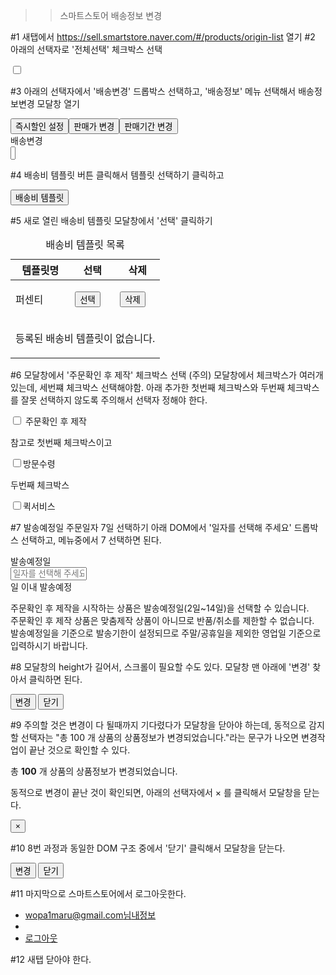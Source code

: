 >> 스마트스토어 배송정보 변경

#1 새탭에서 https://sell.smartstore.naver.com/#/products/origin-list  열기
#2 아래의 선택자로 '전체선택' 체크박스 선택
<div class="seller-input ag-header-cell-label"><label><input type="checkbox" class="ag-selection-checkbox" data-nclicks-code="itg.allcheck" wfd-id="id57"><span class="ag-header-cell-text"></span></label></div>

#3 아래의 선택자에서 '배송변경' 드롭박스 선택하고, '배송정보' 메뉴 선택해서 배송정보변경 모달창 열기

<div class="form-group btn-group-sm" ng-if="vm.app === 'CENTER'"><!----><button type="button" class="btn btn-default" ng-repeat="productBulkUpdateDisplayType in vm.config.ProductBulkUpdateButtonDisplayTypes" ng-click="vm.func.openBulkUpdateModal(productBulkUpdateDisplayType.name)" data-nclicks-code="itl.discount">즉시할인 설정 <!----></button><!----><button type="button" class="btn btn-default" ng-repeat="productBulkUpdateDisplayType in vm.config.ProductBulkUpdateButtonDisplayTypes" ng-click="vm.func.openBulkUpdateModal(productBulkUpdateDisplayType.name)" data-nclicks-code="itl.price">판매가 변경 <!----></button><!----><button type="button" class="btn btn-default" ng-repeat="productBulkUpdateDisplayType in vm.config.ProductBulkUpdateButtonDisplayTypes" ng-click="vm.func.openBulkUpdateModal(productBulkUpdateDisplayType.name)" data-nclicks-code="itl.period">판매기간 변경 <!----></button><!----> <div class="selectize-control ng-pristine ng-untouched ng-valid single"><div class="selectize-input items full has-options has-items ng-valid ng-pristine"><div data-value="" class="item">배송변경</div><input type="text" autocomplete="off" tabindex="0" readonly="" style="width: 4px;" wfd-id="id54"></div><div class="selectize-dropdown single ng-pristine ng-untouched ng-valid" style="display: none;"><div class="selectize-dropdown-content"><div data-value="" data-selectable="" class="option selected active">배송변경</div><div data-value="DELIVERY" data-selectable="" class="option">배송정보</div></div></div></div><select selectize="" config="::vm.config.BulkUpdateSelectizeConfig" options="::vm.config.ProductDeliveryBulkUpdateDisplayTypes" ng-model="vm.bulkUpdateAction.productDeliveryBulkUpdateDisplayType" class="ng-pristine ng-untouched ng-valid selectized ng-valid-required ng-empty" tabindex="-1" style="width: 4px; opacity: 0; position: absolute; left: -10000px;"><option value="">배송변경</option></select></div>

#4 배송비 템플릿 버튼 클릭해서 템플릿 선택하기 클릭하고

<div class="form-group" ng-if="!vm.parent.isEnableFulfillment &amp;&amp; !vm.isRentalForm"><button type="button" class="btn btn-single btn-block" ng-disabled="vm.simpleAccountInfo.branchUseYn" ng-click="vm.templateModal()">배송비 템플릿</button></div>

#5  새로 열린 배송비 템플릿 모달창에서 '선택' 클릭하기
<div class="modal-body" ng-include="vm.bodyHtml"><div class="seller-scroll-section"><table class="seller-table seller-table-bordered table-flexible"><caption><span class="sr-only">배송비 템플릿 목록</span></caption><thead><tr><th scope="col">템플릿명</th><th scope="col">선택</th><th scope="col">삭제</th></tr></thead><tbody><!----><tr ng-show="vm.templateList.length >= 1" ng-repeat="template in vm.templateList" class=""><td><p>퍼센티</p></td><td class="text-center"><button class="btn btn-primary" ng-click="vm.save(template)">선택</button></td><td class="text-center"><button class="btn btn-default" ng-click="vm.deleteTemplate(template)">삭제</button></td></tr><!----><tr ng-show="vm.templateList.length < 1" class="ng-hide"><td colspan="3"><div class="result-info"><i class="fn-shopping fn-65 fn-shopping-caution1 icon-color-big" aria-hidden="true"></i><p class="title">등록된 배송비 템플릿이 없습니다.</p></div></td></tr></tbody></table></div></div>

#6 모달창에서 '주문확인 후 제작' 체크박스 선택
(주의) 모달창에서 체크박스가 여러개 있는데, 세번쨰 체크박스 선택해야함. 아래 추가한 첫번째 체크박스와 두번째 체크박스를 잘못 선택하지 않도록 주의해서 선택자 정해야 한다.

<div class="seller-input"><label><input type="checkbox" ng-model="vm.modelData.customProductAfterOrderYn" data-nclicks-code="atb.order" ng-click="vm.func.resetUseReturnCancelNotification()" class="ng-valid ng-not-empty ng-dirty ng-valid-parse ng-touched" style=""> 주문확인 후 제작<span></span></label></div>

참고로 첫번째 체크박스이고
<div class="seller-input" server-field-errors="product.deliveryInfo.visitAddressId" ng-if="!vm.parent.isEnableFulfillment &amp;&amp; vm.modelData.cloneDeliveryAttributeType !== 'HOPE_SELLER_GUARANTEE'" ng-show="!vm.isRentalForm"><div><label><input type="checkbox" name="visit_receipt" ng-model="vm.viewData.visitAddress" ng-disabled="vm.simpleAccountInfo.branchUseYn || vm.parent.isEnableFulfillment" disable-auto-validate="true" class="ng-pristine ng-untouched ng-valid ng-empty">방문수령<span></span></label></div></div>

두번째 체크박스
<div class="seller-input"><div><label><input type="checkbox" name="quickService" ng-model="vm.viewData.quickService" ng-click="vm.quickServiceUseClick()" ng-disabled="vm.simpleAccountInfo.branchUseYn  || vm.parent.isEnableFulfillment" disable-auto-validate="true" class="ng-pristine ng-untouched ng-valid ng-empty">퀵서비스<span></span></label></div></div>

#7 발송예정일 주문일자 7일 선택하기
아래 DOM에서 '일자를 선택해 주세요' 드롭박스 선택하고, 메뉴중에서 7 선택하면 된다.

<div class="form-sub-detail-wrap"><label class="control-label">발송예정일</label><div class="input-content"><div class="form-inline"><!----><div class="form-group" style="min-width: 230px;" ng-if="::vm.viewData.customProductAfterOrderYn === true || vm.formType === 'BULK'"><div class="selectize-control ng-pristine ng-untouched ng-valid single"><div class="selectize-input items not-full ng-pristine ng-valid has-options"><input type="text" autocomplete="off" tabindex="0" placeholder="일자를 선택해 주세요." readonly="" style="width: 122.016px;"></div><div class="selectize-dropdown single ng-pristine ng-untouched ng-valid" style="display: none; width: 230px; top: 34px; left: 0px;"><div class="selectize-dropdown-content"><div data-value="TWO" data-selectable="" class="option active">2</div><div data-value="THREE" data-selectable="" class="option">3</div><div data-value="FOUR" data-selectable="" class="option">4</div><div data-value="FIVE" data-selectable="" class="option">5</div><div data-value="SIX" data-selectable="" class="option">6</div><div data-value="SEVEN" data-selectable="" class="option">7</div><div data-value="EIGHT" data-selectable="" class="option">8</div><div data-value="NINE" data-selectable="" class="option">9</div><div data-value="TEN" data-selectable="" class="option">10</div><div data-value="ELEVEN" data-selectable="" class="option">11</div><div data-value="TWELVE" data-selectable="" class="option">12</div><div data-value="THIRTEEN" data-selectable="" class="option">13</div><div data-value="FOURTEEN" data-selectable="" class="option">14</div></div></div></div><input selectize="" placeholder="일자를 선택해 주세요." config="vm.deliveryOrderPeriodConfig" options="vm.deliveryOrderPeriod" ng-model="vm.viewData.expectedDeliveryPeriodType" ng-disabled="vm.modelData.customMadeDirectInputYn === true" ng-required="(vm.formType !== 'BULK' &amp;&amp; vm.viewData.customProductAfterOrderYn === true &amp;&amp; vm.modelData.customMadeDirectInputYn !== true) ||
                                            (vm.formType === 'BULK' &amp;&amp; vm.viewData.customProductAfterOrderYn === true &amp;&amp; vm.modelData.customMadeDirectInputYn !== true &amp;&amp; vm.parent.productFormSubmitVO.productNos.length === 1)" class="ng-pristine ng-untouched selectized ng-empty ng-valid ng-valid-required" tabindex="-1" value="" style="width: 4px; opacity: 0; position: absolute; left: -10000px;"></div><!----><div class="form-group"><di><label>일 이내 발송예정</label></di></div><!----><!----></div><div class="text-info"><p class="sub-text text-primary">주문확인 후 제작을 시작하는 상품은 발송예정일(2일~14일)을 선택할 수 있습니다.<br>주문확인 후 제작 상품은 맞춤제작 상품이 아니므로 반품/취소를 제한할 수 없습니다.<br>발송예정일을 기준으로 발송기한이 설정되므로 주말/공휴일을 제외한 영업일 기준으로 입력하시기 바랍니다.</p><!----></div></div></div>
                                            
                                            
#8 모달창의 height가 길어서, 스크롤이 필요할 수도 있다. 모달창 맨 아래에 '변경' 찾아서 클릭하면 된다.     


<div class="seller-btn-area"><!----><span ng-if="!vm.productFormViewVO.simpleAccountInfo.quickCommerceYn"><span><!----></span> <span><!----><button class="btn btn-primary progress-button progress-button-dir-horizontal progress-button-style-top-line" type="button" ng-if="!vm.productFormViewVO.readOnly &amp;&amp; vm.parent.productFormSubmitVO.productNos.length > 1" progress-button="vm.func.bulkUpdateWithConfirm('DELIVERY_EXCEPT_FREE_RETURN_INSURANCE')" pb-style="top-line"><span class="content" ng-transclude="">변경</span><span class="progress"><span class="progress-inner notransition" ng-style="progressStyles" ng-class="{ notransition: !allowProgressTransition }"></span></span></button><!----></span> </span><!----><span><button class="btn btn-default" type="button" ng-click="vm.parent.modalInstance.dismiss()">닫기</button></span></div>

#9 주의할 것은 변경이 다 될때까지 기다렸다가 모달창을 닫아야 하는데, 동적으로 감지할 선택자는 "총 100 개 상품의 상품정보가 변경되었습니다."라는 문구가 나오면 변경작업이 끝난 것으로 확인할 수 있다.

<div class="clearfix mg-bottom"><p class="sub-text pull-left">총 <strong class="text-primary">100</strong> 개 상품의 상품정보가 변경되었습니다.</p><!----></div>

동적으로 변경이 끝난 것이 확인되면, 아래의 선택자에서 <span aria-hidden="true">×</span> 를 클릭해서 모달창을 닫는다.

<button type="button" class="close" aria-label="Close" ng-if="vm.closeBtnNotUse === undefined || !vm.closeBtnNotUse" ng-click="vm.closeModal()" data-nclicks-ssc="" ng-attr-data-nclicks-code="{{vm.closeBtnNClickCode}}"><span aria-hidden="true">×</span></button>

#10 8번 과정과 동일한 DOM 구조 중에서 '닫기' 클릭해서 모달창을 닫는다.

<div class="seller-btn-area"><!----><span ng-if="!vm.productFormViewVO.simpleAccountInfo.quickCommerceYn"><span><!----></span> <span><!----><button class="btn btn-primary progress-button progress-button-dir-horizontal progress-button-style-top-line" type="button" ng-if="!vm.productFormViewVO.readOnly &amp;&amp; vm.parent.productFormSubmitVO.productNos.length > 1" progress-button="vm.func.bulkUpdateWithConfirm('DELIVERY_EXCEPT_FREE_RETURN_INSURANCE')" pb-style="top-line"><span class="content" ng-transclude="">변경</span><span class="progress"><span class="progress-inner notransition" ng-style="progressStyles" ng-class="{ notransition: !allowProgressTransition }"></span></span></button><!----></span> </span><!----><span><button class="btn btn-default" type="button" ng-click="vm.parent.modalInstance.dismiss()">닫기</button></span></div>

#11 마지막으로 스마트스토어에서 로그아웃한다.

<ul class="nav navbar-nav nav-pull-right" ncp-click-log="" group-state-code="layout" action-id="gnb.account"><!----><li ng-if="vm.loginInfo"><a ui-sref="main.seller-member" data-action-location-id="myinfo" href="#/seller/member"><span class="login-id text-overflow">wopa1maru@gmail.com</span>님<span class="my-info">내정보</span></a></li><!----><li><!----></li><li><!----><a href="" ng-click="vm.logout()" ng-if="::vm.loginInfo" data-action-location-id="logout">로그아웃</a><!----></li></ul>

#12 새탭 닫아야 한다.
